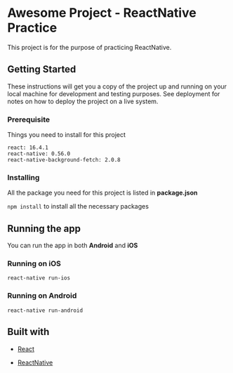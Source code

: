 # Awesome Project - ReactNative Practice

This project is for the purpose of practicing ReactNative.

## Getting Started

These instructions will get you a copy of the project up and running on your local machine for development and testing purposes. See deployment for notes on how to deploy the project on a live system.

### Prerequisite 
Things you need to install for this project

```
react: 16.4.1
react-native: 0.56.0
react-native-background-fetch: 2.0.8
```

### Installing 
All the package you need for this project is listed in __package.json__

`npm install` to install all the necessary packages

## Running the app
You can run the app in both __Android__ and __iOS__

### Running on iOS
```
react-native run-ios
```

### Running on Android
```
react-native run-android
```

## Built with 
* [React](https://reactjs.org/)

* [ReactNative](https://facebook.github.io/react-native/)



